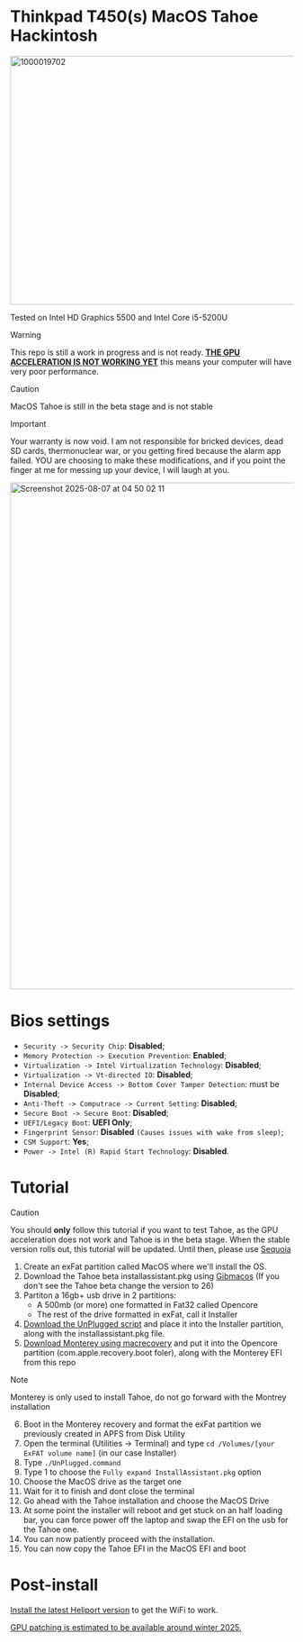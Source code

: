 # Thinkpad T450(s) MacOS Tahoe Hackintosh 

<img width="627" height="442" alt="1000019702" src="https://github.com/user-attachments/assets/5de92574-1d08-4250-b941-0c48c6f81ce4" />

Tested on Intel HD Graphics 5500 and Intel Core i5-5200U

> [!WARNING]  
> This repo is still a work in progress and is not ready.
> [**THE GPU ACCELERATION IS NOT WORKING YET**](https://github.com/dortania/OpenCore-Legacy-Patcher/issues/1167) this means your computer will have very poor performance.




> [!CAUTION]
> MacOS Tahoe is still in the beta stage and is not stable


> [!IMPORTANT]
> 
>Your warranty is now void. 
I am not responsible for bricked devices, dead SD cards, thermonuclear war, or you getting fired because the alarm app failed. YOU are choosing to make these modifications, and if you point the finger at me for messing up your device, I will laugh at you.

<img width="1600" height="900" alt="Screenshot 2025-08-07 at 04 50 02 11" src="https://github.com/user-attachments/assets/216550fb-e3bf-4ca3-ab45-23a118ee69e4" />


# Bios settings

- `Security -> Security Chip`: **Disabled**;
- `Memory Protection -> Execution Prevention`: **Enabled**;
- `Virtualization -> Intel Virtualization Technology`: **Disabled**;
- `Virtualization -> Vt-directed IO`: **Disabled**;
- `Internal Device Access -> Bottom Cover Tamper Detection`: must be **Disabled**;
- `Anti-Theft -> Computrace -> Current Setting`: **Disabled**;
- `Secure Boot -> Secure Boot`: **Disabled**;
- `UEFI/Legacy Boot`: **UEFI Only**;
- `Fingerprint Sensor`: **Disabled** `(Causes issues with wake from sleep)`;
- `CSM Support`: **Yes**;
- `Power -> Intel (R) Rapid Start Technology`: **Disabled**.

# Tutorial

> [!CAUTION]
> You should **only** follow this tutorial if you want to test Tahoe, as the GPU acceleration does not work and Tahoe is in the beta stage.
When the stable version rolls out, this tutorial will be updated.
> Until then, please use [Sequoia](https://github.com/CLAY-BIOS/Lenovo-ThinkPad-T450s-Hackintosh-OpenCore/issues/137#issuecomment-2766815876)

1) Create an exFat partition called MacOS where we'll install the OS.
2) Download the Tahoe beta installassistant.pkg using [Gibmacos](https://github.com/corpnewt/gibMacOS) (If you don't see the Tahoe beta change the version to 26)
4) Partiton a 16gb+ usb drive in 2 partitions:
   - A 500mb (or more) one formatted in Fat32 called Opencore
   - The rest of the drive formatted in exFat, call it Installer
5) [Download the UnPlugged script](https://github.com/corpnewt/UnPlugged/blob/main/UnPlugged.command) and place it into the Installer partition, along with the installassistant.pkg file.
6) [Download Monterey using macrecovery](https://dortania.github.io/OpenCore-Install-Guide/installer-guide/windows-install.html#downloading-macos) and put it into the Opencore partition (com.apple.recovery.boot foler), along with the Monterey EFI from this repo
> [!NOTE]  
> Monterey is only used to install Tahoe, do not go forward with the Montrey installation
6) Boot in the Monterey recovery and format the exFat partition we previously created in APFS from Disk Utility 
7) Open the terminal (Utilities -> Terminal) and type `cd /Volumes/[your ExFAT volume name]` (in our case Installer)
8) Type `./UnPlugged.command`
9) Type 1 to choose the `Fully expand InstallAssistant.pkg` option
10) Choose the MacOS drive as the target one
11) Wait for it to finish and dont close the terminal
12) Go ahead with the Tahoe installation and choose the MacOS Drive
13) At some point the installer will reboot and get stuck on an half loading bar, you can force power off the laptop and swap the EFI on the usb for the Tahoe one.
14) You can now patiently proceed with the installation.
15) You can now copy the Tahoe EFI in the MacOS EFI and boot

# Post-install

[Install the latest Heliport version](https://github.com/OpenIntelWireless/HeliPort/releases) to get the WiFi to work.

[GPU patching is estimated to be available around winter 2025.](https://github.com/dortania/OpenCore-Legacy-Patcher/issues/1167)
